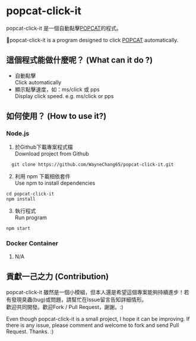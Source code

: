 # popcat-click-it
popcat-click-it 是一個自動點擊[POPCAT](https://popcat.click/)的程式。  
  
popcat-click-it is a program designed to click [POPCAT](https://popcat.click/) automatically.

## 這個程式能做什麼呢？ (What can it do ?)
* 自動點擊  
Click automatically
* 顯示點擊速度，如：ms/click 或 pps  
Display click speed. e.g. ms/click or pps  

## 如何使用？ (How to use it?)  
### Node.js
1. 於Github下載專案程式檔  
Download project from Github
```
  git clone https://github.com/WayneChang65/popcat-click-it.git
```

2. 利用 npm 下載相依套件  
Use npm to install dependencies
```
cd popcat-click-it
npm install
```
3. 執行程式  
Run program  
```
npm start
```
### Docker Container
1. N/A 


## 貢獻一己之力 (Contribution)
popcat-click-it 雖然是一個小模組，但本人還是希望這個專案能夠持續進步！若有發現臭蟲(bug)或問題，請幫忙在Issue留言告知詳細情形。  
歡迎共同開發。歡迎Fork / Pull Request，謝謝。:)  

Even though popcat-click-it is a small project, I hope it can be improving. If there is any issue, please comment and welcome to fork and send Pull Request. Thanks. :)
